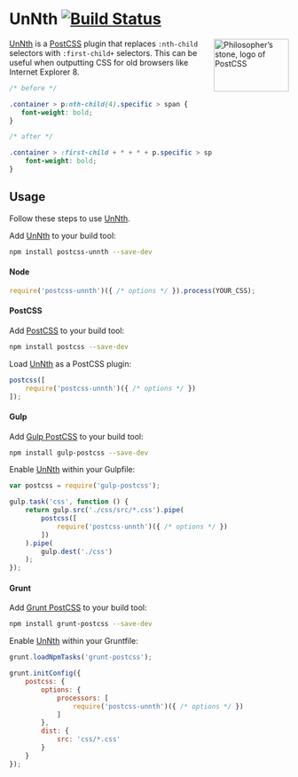 # UnNth [![Build Status][ci-img]][ci]

<img align="right" width="135" height="95" src="http://postcss.github.io/postcss/logo-leftp.png" title="Philosopher’s stone, logo of PostCSS">

[UnNth] is a [PostCSS] plugin that replaces `:nth-child` selectors with `:first-child+` selectors. This can be useful when outputting CSS for old browsers like Internet Explorer 8.

```css
/* before */

.container > p:nth-child(4).specific > span {
   font-weight: bold;
}

/* after */

.container > :first-child + * + * + p.specific > span {
    font-weight: bold;
}
```

## Usage

Follow these steps to use [UnNth].

Add [UnNth] to your build tool:

```bash
npm install postcss-unnth --save-dev
```

#### Node

```js
require('postcss-unnth')({ /* options */ }).process(YOUR_CSS);
```

#### PostCSS

Add [PostCSS] to your build tool:

```bash
npm install postcss --save-dev
```

Load [UnNth] as a PostCSS plugin:

```js
postcss([
    require('postcss-unnth')({ /* options */ })
]);
```

#### Gulp

Add [Gulp PostCSS] to your build tool:

```bash
npm install gulp-postcss --save-dev
```

Enable [UnNth] within your Gulpfile:

```js
var postcss = require('gulp-postcss');

gulp.task('css', function () {
    return gulp.src('./css/src/*.css').pipe(
        postcss([
            require('postcss-unnth')({ /* options */ })
        ])
    ).pipe(
        gulp.dest('./css')
    );
});
```

#### Grunt

Add [Grunt PostCSS] to your build tool:

```bash
npm install grunt-postcss --save-dev
```

Enable [UnNth] within your Gruntfile:

```js
grunt.loadNpmTasks('grunt-postcss');

grunt.initConfig({
    postcss: {
        options: {
            processors: [
                require('postcss-unnth')({ /* options */ })
            ]
        },
        dist: {
            src: 'css/*.css'
        }
    }
});
```

[ci]: https://travis-ci.org/jonathantneal/postcss-unnth
[ci-img]: https://travis-ci.org/jonathantneal/postcss-unnth.svg
[Gulp PostCSS]: https://github.com/postcss/gulp-postcss
[Grunt PostCSS]: https://github.com/nDmitry/grunt-postcss
[PostCSS]: https://github.com/postcss/postcss
[UnNth]: https://github.com/jonathantneal/postcss-unnth
